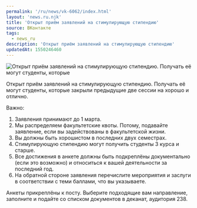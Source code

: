 ```yaml
---
permalink: '/ru/news/vk-6062/index.html'
layout: 'news.ru.njk'
title: 'Открыт приём заявлений на стимулирующую стипендию'
source: ВКонтакте
tags:
  - news_ru
description: 'Открыт приём заявлений на стимулирующую стипендию'
updatedAt: 1550246460
---
```

![Открыт приём заявлений на стимулирующую стипендию. Получать её могут студенты, которые](https://sun9-5.userapi.com/impf/c851236/v851236598/b8699/tSvgUA-sN-8.jpg?size=1280x800&quality=96&sign=344bd501b8c7ecb3915d2ae490dfd01a&c_uniq_tag=Eoged-4XInjCAfEyotSMMsuPlOXLkKt4Drc9HfLvK_g&type=album)

Открыт приём заявлений на стимулирующую стипендию. Получать её могут студенты, которые закрыли предыдущие две сессии на хорошо и отлично.

Важно:
1. Заявления принимают до 1 марта.
2. Мы распределяем факультетские квоты. Потому, подавайте заявление, если вы задействованы в факультетской жизни.
3. Вы должны быть хорошистом в последних двух семестрах.
4. Стимулирующую стипендию могут получить студенты 3 курса и старше.
5. Все достижения в анкете должны быть подкреплёны документально (если это возможно) и относиться к вашей деятельности за последний год.
6. На обратной стороне заявления перечислите мероприятия и заслуги в соответствии с теми баллами, что вы указываете.

Анкеты прикреплёны к посту. Выберите подходящие вам направление, заполните и подайте со списком документов в деканат, аудитория 238.
